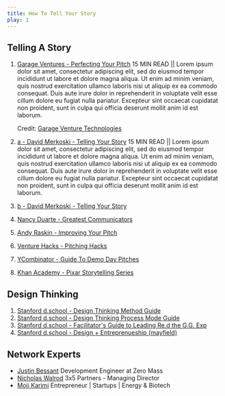 ```yaml
---
title: How To Tell Your Story
play: 1
---
```


## Telling A Story

  01. [Garage Ventures - Perfecting Your Pitch](01-garage-ventures-perfecting-your-pitch.pdf)
      15 MIN READ || Lorem ipsum dolor sit amet, consectetur adipiscing elit, sed do eiusmod tempor incididunt ut labore et dolore magna aliqua. Ut enim ad minim veniam, quis nostrud exercitation ullamco laboris nisi ut aliquip ex ea commodo consequat. Duis aute irure dolor in reprehenderit in voluptate velit esse cillum dolore eu fugiat nulla pariatur. Excepteur sint occaecat cupidatat non proident, sunt in culpa qui officia deserunt mollit anim id est laborum.
      
      Credit: [Garage Venture Technologies](http://garage.com)
      
  02. [a - David Merkoski - Telling Your Story](02-a-david-merkoski-telling-your-story.pdf)
15 MIN READ || Lorem ipsum dolor sit amet, consectetur adipiscing elit, sed do eiusmod tempor incididunt ut labore et dolore magna aliqua. Ut enim ad minim veniam, quis nostrud exercitation ullamco laboris nisi ut aliquip ex ea commodo consequat. Duis aute irure dolor in reprehenderit in voluptate velit esse cillum dolore eu fugiat nulla pariatur. Excepteur sint occaecat cupidatat non proident, sunt in culpa qui officia deserunt mollit anim id est laborum.
  02. [b - David Merkoski - Telling Your Story](https://www.youtube.com/watch?v=vBw3bEuB3nk)
  03. [Nancy Duarte - Greatest Communicators](https://www.youtube.com/watch?v=1nYFpuc2Umk)
  04. [Andy Raskin - Improving Your Pitch](https://medium.com/firm-narrative/want-a-better-pitch-watch-this-328b95c2fd0b#.jkv1k4520)
  05. [Venture Hacks - Pitching Hacks](05-venture-hacks-pitching-hacks.pdf)
  06. [YCombinator - Guide To Demo Day Pitches](http://blog.ycombinator.com/guide-to-demo-day-pitches/)
  07. [Khan Academy - Pixar Storytelling Series](https://www.khanacademy.org/partner-content/pixar/storytelling)

## Design Thinking

  01. [Stanford d.school - Design Thinking Method Guide](01-stanford-d.school-design-thinking-method-guide.pdf)
  02. [Stanford d.school - Design Thinking Process Mode Guide](02-stanford-d.school-design-thinking-process-mode-guide.pdf)
  03. [Stanford d.school - Facilitator's Guide to Leading Re.d the G.G. Exp](03-stanford-d.school-facilitator-s-guide-to-leading-re.d-the-g.g.exp.pdf)
  04. [Stanford d.school - Design + Entreprenueship (mayfield)](04-stanford-d.school-design-entreprenueship-mayfield.ppt)

## Network Experts

 * [Justin Bessant](http://example.com)
    Development
    Engineer at Zero Mass
 * [Nicholas Walrod](http://example.com)
    3x5 Partners - Managing Director
 * [Moji Karimi](http://example.com)
    Entrepreneur | Startups | Energy & Biotech